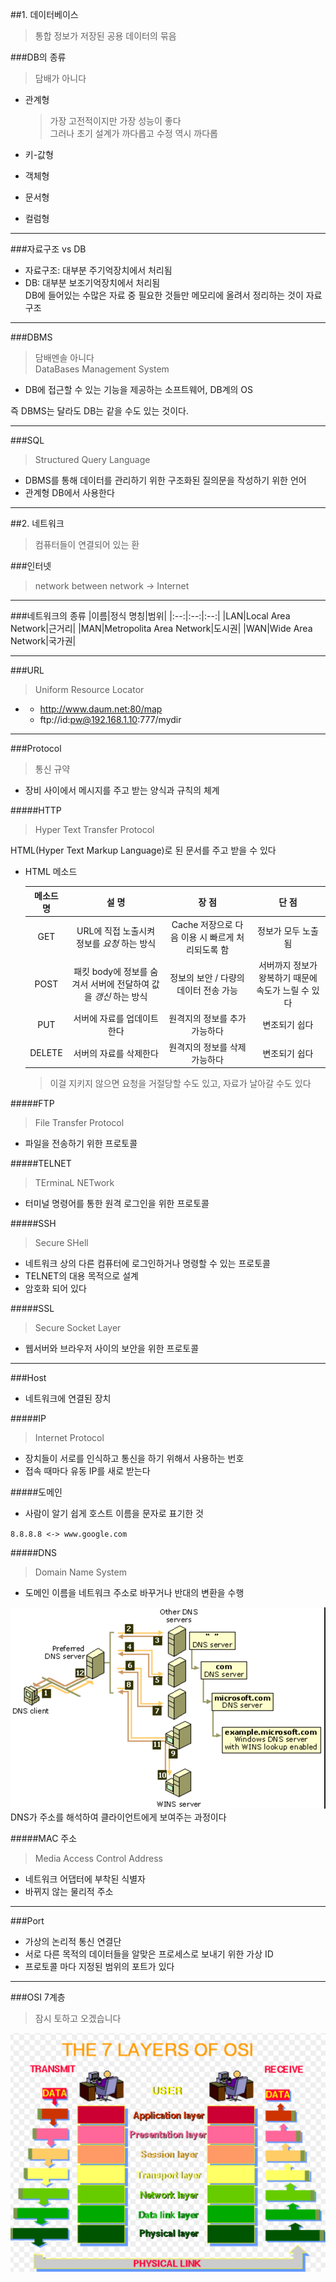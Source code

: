 ##1. 데이터베이스
>통합 정보가 저장된 공용 데이터의 묶음

###DB의 종류
>담배가 아니다


- 관계형

	>가장 고전적이지만 가장 성능이 좋다  
	>그러나 초기 설계가 까다롭고 수정 역시 까다롭

- 키-값형
- 객체형
- 문서형
- 컬럼형

---

###자료구조 vs DB
- 자료구조: 대부분 주기억장치에서 처리됨
- DB: 대부분 보조기억장치에서 처리됨  
DB에 들어있는 수많은 자료 중 필요한 것들만 메모리에 올려서 정리하는 것이 자료구조

---

###DBMS
>담배멘솔 아니다  
>DataBases Management System

- DB에 접근할 수 있는 기능을 제공하는 소프트웨어, DB계의 OS

즉 DBMS는 달라도 DB는 같을 수도 있는 것이다.

---

###SQL
>Structured Query Language

- DBMS를 통해 데이터를 관리하기 위한 구조화된 질의문을 작성하기 위한 언어
- 관계형 DB에서 사용한다

---

##2. 네트워크
>컴퓨터들이 연결되어 있는 환

###인터넷
>network between network -> Internet

---

###네트워크의 종류
|이름|정식 명칭|범위|
|:--:|:--:|:--:|
|LAN|Local Area Network|근거리|
|MAN|Metropolita Area Network|도시권|
|WAN|Wide Area Network|국가권|

---

###URL
>Uniform Resource Locator

- [Protocol]://[Host]:[Port]/[Path]
	- http://www.daum.net:80/map
	- ftp://id:pw@192.168.1.10:777/mydir

---

###Protocol
>통신 규약

- 장비 사이에서 메시지를 주고 받는 양식과 규칙의 체계

#####HTTP
>Hyper Text Transfer Protocol

HTML(Hyper Text Markup Language)로 된 문서를 주고 받을 수 있다

- HTML 메소드

	|메소드 명|설 명|장 점|단 점|
	|:---:|:---:|:---:|:---:|
	|GET|URL에 직접 노출시켜 정보를 _요청_ 하는 방식|Cache 저장으로 다음 이용 시 빠르게 처리되도록 함|정보가 모두 노출됨|
	|POST|패킷 body에 정보를 숨겨서 서버에 전달하여 값을 _갱신_ 하는 방식|정보의 보안 / 다량의 데이터 전송 가능|서버까지 정보가 왕복하기 때문에 속도가 느릴 수 있다|
	|PUT|서버에 자료를 업데이트 한다|원격지의 정보를 추가 가능하다|변조되기 쉽다|
	|DELETE|서버의 자료를 삭제한다|원격지의 정보를 삭제 가능하다|변조되기 쉽다|

	>이걸 지키지 않으면 요청을 거절당할 수도 있고, 자료가 날아갈 수도 있다

#####FTP
>File Transfer Protocol

- 파일을 전송하기 위한 프로토콜

#####TELNET
>TErminaL NETwork

- 터미널 명령어를 통한 원격 로그인을 위한 프로토콜

#####SSH
>Secure SHell

- 네트워크 상의 다른 컴퓨터에 로그인하거나 명령할 수 있는 프로토콜
- TELNET의 대용 목적으로 설계
- 암호화 되어 있다

#####SSL
>Secure Socket Layer

- 웹서버와 브라우저 사이의 보안을 위한 프로토콜

---

###Host
- 네트워크에 연결된 장치

#####IP
>Internet Protocol

- 장치들이 서로를 인식하고 통신을 하기 위해서 사용하는 번호
- 접속 때마다 유동 IP를 새로 받는다

#####도메인
- 사람이 알기 쉽게 호스트 이름을 문자로 표기한 것

`8.8.8.8 <-> www.google.com`

#####DNS
>Domain Name System

- 도메인 이름을 네트워크 주소로 바꾸거나 반대의 변환을 수행

![dns](https://github.com/Ekutz/Fast_Campus_JS/blob/master/170112/imgs/dns.png?raw=true)  
DNS가 주소를 해석하여 클라이언트에게 보여주는 과정이다

#####MAC 주소
>Media Access Control Address

- 네트워크 어댑터에 부착된 식별자
- 바뀌지 않는 물리적 주소


---

###Port
- 가상의 논리적 통신 연결단
- 서로 다른 목적의 데이터들을 알맞은 프로세스로 보내기 위한 가상 ID
- 프로토콜 마다 지정된 범위의 포트가 있다

---

###OSI 7계층
>잠시 토하고 오겠습니다

![osi](https://github.com/Ekutz/Fast_Campus_JS/blob/master/170112/imgs/osi.png?raw=true)  

